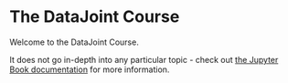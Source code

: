 # The DataJoint Course

Welcome to the DataJoint Course. 

It does not go in-depth into any particular topic - check out [the Jupyter Book documentation](https://jupyterbook.org) for more information.




```{tableofcontents}
```
